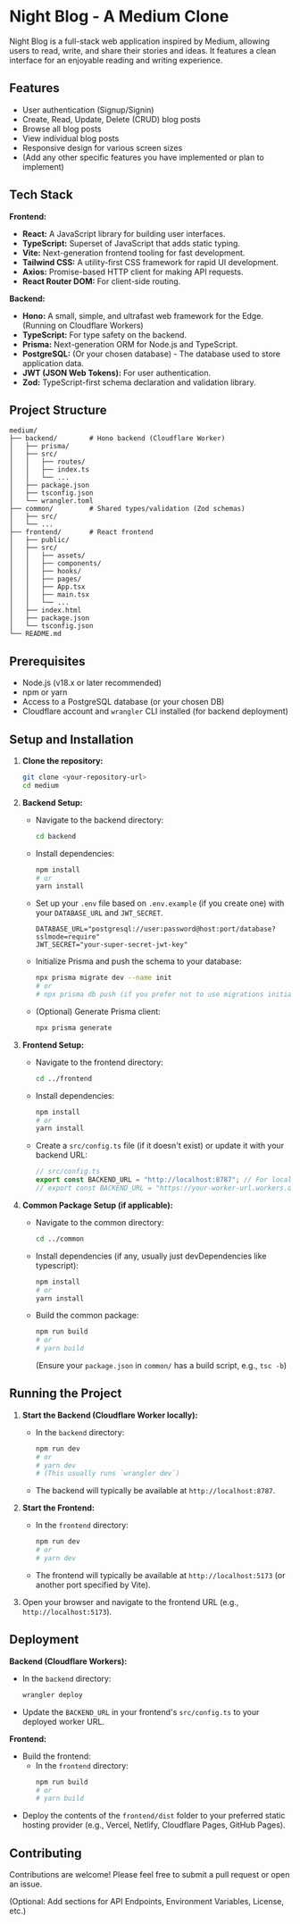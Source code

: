# Night Blog - A Medium Clone

Night Blog is a full-stack web application inspired by Medium, allowing users to read, write, and share their stories and ideas. It features a clean interface for an enjoyable reading and writing experience.

## Features

*   User authentication (Signup/Signin)
*   Create, Read, Update, Delete (CRUD) blog posts
*   Browse all blog posts
*   View individual blog posts
*   Responsive design for various screen sizes
*   (Add any other specific features you have implemented or plan to implement)

## Tech Stack

**Frontend:**

*   **React:** A JavaScript library for building user interfaces.
*   **TypeScript:** Superset of JavaScript that adds static typing.
*   **Vite:** Next-generation frontend tooling for fast development.
*   **Tailwind CSS:** A utility-first CSS framework for rapid UI development.
*   **Axios:** Promise-based HTTP client for making API requests.
*   **React Router DOM:** For client-side routing.

**Backend:**

*   **Hono:** A small, simple, and ultrafast web framework for the Edge. (Running on Cloudflare Workers)
*   **TypeScript:** For type safety on the backend.
*   **Prisma:** Next-generation ORM for Node.js and TypeScript.
*   **PostgreSQL:** (Or your chosen database) - The database used to store application data.
*   **JWT (JSON Web Tokens):** For user authentication.
*   **Zod:** TypeScript-first schema declaration and validation library.

## Project Structure

```
medium/
├── backend/        # Hono backend (Cloudflare Worker)
│   ├── prisma/
│   ├── src/
│   │   ├── routes/
│   │   ├── index.ts
│   │   └── ...
│   ├── package.json
│   ├── tsconfig.json
│   └── wrangler.toml
├── common/         # Shared types/validation (Zod schemas)
│   ├── src/
│   └── ...
├── frontend/       # React frontend
│   ├── public/
│   ├── src/
│   │   ├── assets/
│   │   ├── components/
│   │   ├── hooks/
│   │   ├── pages/
│   │   ├── App.tsx
│   │   ├── main.tsx
│   │   └── ...
│   ├── index.html
│   ├── package.json
│   └── tsconfig.json
└── README.md
```

## Prerequisites

*   Node.js (v18.x or later recommended)
*   npm or yarn
*   Access to a PostgreSQL database (or your chosen DB)
*   Cloudflare account and `wrangler` CLI installed (for backend deployment)

## Setup and Installation

1.  **Clone the repository:**
    ```bash
    git clone <your-repository-url>
    cd medium
    ```

2.  **Backend Setup:**
    *   Navigate to the backend directory:
        ```bash
        cd backend
        ```
    *   Install dependencies:
        ```bash
        npm install
        # or
        yarn install
        ```
    *   Set up your `.env` file based on `.env.example` (if you create one) with your `DATABASE_URL` and `JWT_SECRET`.
        ```env
        DATABASE_URL="postgresql://user:password@host:port/database?sslmode=require"
        JWT_SECRET="your-super-secret-jwt-key"
        ```
    *   Initialize Prisma and push the schema to your database:
        ```bash
        npx prisma migrate dev --name init
        # or
        # npx prisma db push (if you prefer not to use migrations initially)
        ```
    *   (Optional) Generate Prisma client:
        ```bash
        npx prisma generate
        ```

3.  **Frontend Setup:**
    *   Navigate to the frontend directory:
        ```bash
        cd ../frontend
        ```
    *   Install dependencies:
        ```bash
        npm install
        # or
        yarn install
        ```
    *   Create a `src/config.ts` file (if it doesn't exist) or update it with your backend URL:
        ```typescript
        // src/config.ts
        export const BACKEND_URL = "http://localhost:8787"; // For local dev
        // export const BACKEND_URL = "https://your-worker-url.workers.dev"; // For deployed backend
        ```

4.  **Common Package Setup (if applicable):**
    *   Navigate to the common directory:
        ```bash
        cd ../common
        ```
    *   Install dependencies (if any, usually just devDependencies like typescript):
        ```bash
        npm install
        # or
        yarn install
        ```
    *   Build the common package:
        ```bash
        npm run build
        # or
        # yarn build
        ```
        (Ensure your `package.json` in `common/` has a build script, e.g., `tsc -b`)

## Running the Project

1.  **Start the Backend (Cloudflare Worker locally):**
    *   In the `backend` directory:
        ```bash
        npm run dev
        # or
        # yarn dev
        # (This usually runs `wrangler dev`)
        ```
    *   The backend will typically be available at `http://localhost:8787`.

2.  **Start the Frontend:**
    *   In the `frontend` directory:
        ```bash
        npm run dev
        # or
        # yarn dev
        ```
    *   The frontend will typically be available at `http://localhost:5173` (or another port specified by Vite).

3.  Open your browser and navigate to the frontend URL (e.g., `http://localhost:5173`).

## Deployment

**Backend (Cloudflare Workers):**

*   In the `backend` directory:
    ```bash
    wrangler deploy
    ```
*   Update the `BACKEND_URL` in your frontend's `src/config.ts` to your deployed worker URL.

**Frontend:**

*   Build the frontend:
    *   In the `frontend` directory:
        ```bash
        npm run build
        # or
        # yarn build
        ```
*   Deploy the contents of the `frontend/dist` folder to your preferred static hosting provider (e.g., Vercel, Netlify, Cloudflare Pages, GitHub Pages).

## Contributing

Contributions are welcome! Please feel free to submit a pull request or open an issue.

(Optional: Add sections for API Endpoints, Environment Variables, License, etc.)